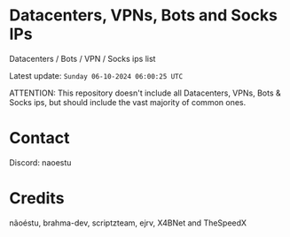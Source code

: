 # Datacenters, VPNs, Bots and Socks IPs
 
Datacenters / Bots / VPN / Socks ips list

Latest update: `Sunday 06-10-2024 06:00:25 UTC` 

ATTENTION: This repository doesn't include all Datacenters, VPNs, Bots & Socks ips, 
but should include the vast majority of common ones.

# Contact
Discord: naoestu

# Credits
nãoéstu, brahma-dev, scriptzteam, ejrv, X4BNet and TheSpeedX
